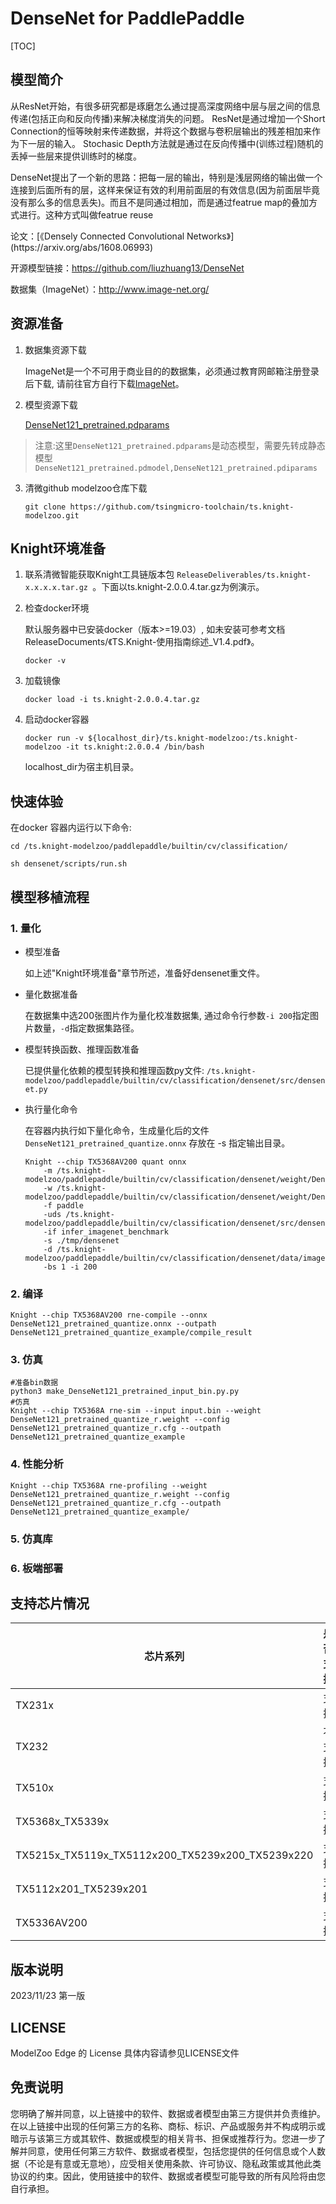 # DenseNet for PaddlePaddle

<!--命名规则 {model_name}-{dataset}-{framework}-->

[TOC]

## 模型简介

从ResNet开始，有很多研究都是琢磨怎么通过提高深度网络中层与层之间的信息传递(包括正向和反向传播)来解决梯度消失的问题。 ResNet是通过增加一个Short Connection的恒等映射来传递数据，并将这个数据与卷积层输出的残差相加来作为下一层的输入。 Stochasic Depth方法就是通过在反向传播中(训练过程)随机的丢掉一些层来提供训练时的梯度。

DenseNet提出了一个新的思路：把每一层的输出，特别是浅层网络的输出做一个连接到后面所有的层，这样来保证有效的利用前面层的有效信息(因为前面层毕竟没有那么多的信息丢失)。而且不是同通过相加，而是通过featrue map的叠加方式进行。这种方式叫做featrue reuse

<!--可选-->论文：[《Densely Connected Convolutional Networks》](https://arxiv.org/abs/1608.06993)

开源模型链接：https://github.com/liuzhuang13/DenseNet

数据集（ImageNet）：http://www.image-net.org/

## 资源准备

1. 数据集资源下载

	ImageNet是一个不可用于商业目的的数据集，必须通过教育网邮箱注册登录后下载, 请前往官方自行下载[ImageNet](http://image-net.org/)。

2. 模型资源下载

	[DenseNet121_pretrained.pdparams](https://paddle-imagenet-models-name.bj.bcebos.com/dygraph/DenseNet121_pretrained.pdparams)
	
> 注意:这里`DenseNet121_pretrained.pdparams`是动态模型，需要先转成静态模型`DenseNet121_pretrained.pdmodel,DenseNet121_pretrained.pdiparams`

3. 清微github modelzoo仓库下载

	```git clone https://github.com/tsingmicro-toolchain/ts.knight-modelzoo.git```

## Knight环境准备

1. 联系清微智能获取Knight工具链版本包 ```ReleaseDeliverables/ts.knight-x.x.x.x.tar.gz ```。下面以ts.knight-2.0.0.4.tar.gz为例演示。

2. 检查docker环境

	​默认服务器中已安装docker（版本>=19.03）, 如未安装可参考文档ReleaseDocuments/《TS.Knight-使用指南综述_V1.4.pdf》。
	
	```
	docker -v   
	```

3. 加载镜像
	
	```
	docker load -i ts.knight-2.0.0.4.tar.gz
	```

4. 启动docker容器

	```
	docker run -v ${localhost_dir}/ts.knight-modelzoo:/ts.knight-modelzoo -it ts.knight:2.0.0.4 /bin/bash
	```
	
	localhost_dir为宿主机目录。

## 快速体验

在docker 容器内运行以下命令:

```
cd /ts.knight-modelzoo/paddlepaddle/builtin/cv/classification/
```

```
sh densenet/scripts/run.sh
```

## 模型移植流程

### 1. 量化

-   模型准备
	
	如上述"Knight环境准备"章节所述，准备好densenet重文件。
	

-   量化数据准备

    在数据集中选200张图片作为量化校准数据集, 通过命令行参数```-i 200```指定图片数量，```-d```指定数据集路径。

-   模型转换函数、推理函数准备
	
	已提供量化依赖的模型转换和推理函数py文件: ```/ts.knight-modelzoo/paddlepaddle/builtin/cv/classification/densenet/src/densenet.py```

-   执行量化命令

	在容器内执行如下量化命令，生成量化后的文件 `DenseNet121_pretrained_quantize.onnx` 存放在 -s 指定输出目录。

    	Knight --chip TX5368AV200 quant onnx 
			-m /ts.knight-modelzoo/paddlepaddle/builtin/cv/classification/densenet/weight/DenseNet121_pretrained.pdmodel
    		-w /ts.knight-modelzoo/paddlepaddle/builtin/cv/classification/densenet/weight/DenseNet121_pretrained.pdiparams
    		-f paddle 
    		-uds /ts.knight-modelzoo/paddlepaddle/builtin/cv/classification/densenet/src/densenet.py 
    		-if infer_imagenet_benchmark 
			-s ./tmp/densenet 
    		-d /ts.knight-modelzoo/paddlepaddle/builtin/cv/classification/densenet/data/imagenet/images/val 
    		-bs 1 -i 200


### 2. 编译


    Knight --chip TX5368AV200 rne-compile --onnx DenseNet121_pretrained_quantize.onnx --outpath DenseNet121_pretrained_quantize_example/compile_result


### 3. 仿真

    #准备bin数据
    python3 make_DenseNet121_pretrained_input_bin.py.py  
    #仿真
    Knight --chip TX5368A rne-sim --input input.bin --weight DenseNet121_pretrained_quantize_r.weight --config  DenseNet121_pretrained_quantize_r.cfg --outpath DenseNet121_pretrained_quantize_example

### 4. 性能分析

```
Knight --chip TX5368A rne-profiling --weight  DenseNet121_pretrained_quantize_r.weight --config  DenseNet121_pretrained_quantize_r.cfg --outpath  DenseNet121_pretrained_quantize_example/
```

### 5. 仿真库

### 6. 板端部署



## 支持芯片情况

| 芯片系列                                          | 是否支持 |
| ------------------------------------------------ | ------- |
| TX231x                                           | 支持     |
| TX232                                            | 不支持   |
| TX510x                                           | 支持     |
| TX5368x_TX5339x                                  | 支持     |
| TX5215x_TX5119x_TX5112x200_TX5239x200_TX5239x220 | 支持     |
| TX5112x201_TX5239x201                            | 支持     |
| TX5336AV200                                      | 支持     |



## 版本说明

2023/11/23  第一版



## LICENSE

ModelZoo Edge 的 License 具体内容请参见LICENSE文件

## 免责说明

您明确了解并同意，以上链接中的软件、数据或者模型由第三方提供并负责维护。在以上链接中出现的任何第三方的名称、商标、标识、产品或服务并不构成明示或暗示与该第三方或其软件、数据或模型的相关背书、担保或推荐行为。您进一步了解并同意，使用任何第三方软件、数据或者模型，包括您提供的任何信息或个人数据（不论是有意或无意地），应受相关使用条款、许可协议、隐私政策或其他此类协议的约束。因此，使用链接中的软件、数据或者模型可能导致的所有风险将由您自行承担。



